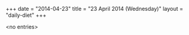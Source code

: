 +++
date = "2014-04-23"
title = "23 April 2014 (Wednesday)"
layout = "daily-diet"
+++

<p>&lt;no entries&gt;</p>